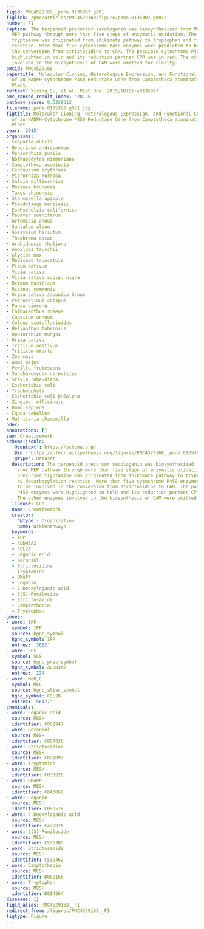 ```yaml
---
figid: PMC4529168__pone.0135397.g001
figlink: /pmc/articles/PMC4529168/figure/pone.0135397.g001/
number: F1
caption: The terpenoid precursor secologanin was biosynthesized from MVA and / or
  MEP pathway through more than five steps of enzymatic oxidation. The amine precursor
  tryptamine was originated from shikimate pathway to tryptophan and followed by decarboxylation
  reaction. More than five cytochrome P450 enzymes were predicted to be involved in
  the conversion from strictosidine to CAM. The possible cytochrome P450 enzymes were
  highlighted in bold and its reduction partner CPR was in red. The other enzymes
  involved in the biosynthesis of CAM were omitted for clarity.
pmcid: PMC4529168
papertitle: Molecular Cloning, Heterologous Expression, and Functional Characterization
  of an NADPH-Cytochrome P450 Reductase Gene from Camptotheca acuminata, a Camptothecin-Producing
  Plant.
reftext: Xixing Qu, et al. PLoS One. 2015;10(8):e0135397.
pmc_ranked_result_index: '28125'
pathway_score: 0.6259512
filename: pone.0135397.g001.jpg
figtitle: Molecular Cloning, Heterologous Expression, and Functional Characterization
  of an NADPH-Cytochrome P450 Reductase Gene from Camptotheca acuminata, a Camptothecin-Producing
  Plant
year: '2015'
organisms:
- Scoparia dulcis
- Hypericum androsaemum
- Ophiorrhiza pumila
- Nothapodytes nimmoniana
- Camptotheca acuminata
- Centaurium erythraea
- Picrorhiza kurrooa
- Salvia miltiorrhiza
- Mostuea brunonis
- Taxus chinensis
- Starmerella apicola
- Pseudotsuga menziesii
- Eschscholzia californica
- Papaver somniferum
- Artemisia annua
- Santalum album
- Gossypium hirsutum
- Theobroma cacao
- Arabidopsis thaliana
- Aegilops tauschii
- Glycine max
- Medicago truncatula
- Pisum sativum
- Vicia sativa
- Vicia sativa subsp. nigra
- Ocimum basilicum
- Ricinus communis
- Oryza sativa Japonica Group
- Petroselinum crispum
- Panax ginseng
- Catharanthus roseus
- Capsicum annuum
- Coleus scutellarioides
- Helianthus tuberosus
- Ophiorrhiza mungos
- Oryza sativa
- Triticum aestivum
- Triticum urartu
- Zea mays
- Ammi majus
- Perilla frutescens
- Saccharomyces cerevisiae
- Stevia rebaudiana
- Escherichia coli
- Tracheophyta
- Escherichia coli DH5alpha
- Zingiber officinale
- Homo sapiens
- Equus caballus
- Matricaria chamomilla
ndex: ''
annotations: []
seo: CreativeWork
schema-jsonld:
  '@context': https://schema.org/
  '@id': https://pfocr.wikipathways.org/figures/PMC4529168__pone.0135397.g001.html
  '@type': Dataset
  description: The terpenoid precursor secologanin was biosynthesized from MVA and
    / or MEP pathway through more than five steps of enzymatic oxidation. The amine
    precursor tryptamine was originated from shikimate pathway to tryptophan and followed
    by decarboxylation reaction. More than five cytochrome P450 enzymes were predicted
    to be involved in the conversion from strictosidine to CAM. The possible cytochrome
    P450 enzymes were highlighted in bold and its reduction partner CPR was in red.
    The other enzymes involved in the biosynthesis of CAM were omitted for clarity.
  license: CC0
  name: CreativeWork
  creator:
    '@type': Organization
    name: WikiPathways
  keywords:
  - IPP
  - ALDH3A2
  - CCL28
  - Loganic acid
  - Geraniol
  - Strictosidine
  - Tryptamine
  - DMAPP
  - Loganin
  - 7-Deoxyloganic acid
  - 3(S)-Pumiloside
  - Strictosamide
  - Camptothecin
  - Tryptophan
genes:
- word: IPP
  symbol: IPP
  source: hgnc_symbol
  hgnc_symbol: IPP
  entrez: '3652'
- word: SLS
  symbol: SLS
  source: hgnc_prev_symbol
  hgnc_symbol: ALDH3A2
  entrez: '224'
- word: MeO,C
  symbol: MEC
  source: hgnc_alias_symbol
  hgnc_symbol: CCL28
  entrez: '56477'
chemicals:
- word: Loganic acid
  source: MESH
  identifier: C002947
- word: Geraniol
  source: MESH
  identifier: C007836
- word: Strictosidine
  source: MESH
  identifier: C021093
- word: Tryptamine
  source: MESH
  identifier: C030820
- word: DMAPP
  source: MESH
  identifier: C043060
- word: Loganin
  source: MESH
  identifier: C059516
- word: 7-Deoxyloganic acid
  source: MESH
  identifier: C432876
- word: 3(S)-Pumiloside
  source: MESH
  identifier: C530309
- word: Strictosamide
  source: MESH
  identifier: C539462
- word: Camptothecin
  source: MESH
  identifier: D002166
- word: Tryptophan
  source: MESH
  identifier: D014364
diseases: []
figid_alias: PMC4529168__F1
redirect_from: /figures/PMC4529168__F1
figtype: Figure
---
```


